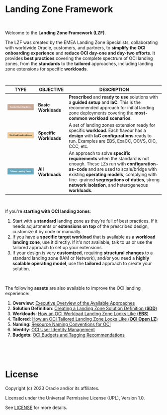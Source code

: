 # **Landing Zone Framework**

&nbsp; 


Welcome to the **Landing Zone Framework (LZF)**. 

The LZF was created by the EMEA Landing Zone Specialists, collaborating with worldwide Oracle, customers, and partners, to **simplify the OCI onboarding experience** and **reduce OCI day-one and day-two efforts**. It provides **best practices** covering the complete spectrum of OCI landing zones, from the **standards** to the **tailored** approaches, including landing zone extensions for specific **workloads**.

&nbsp; 


| TYPE  |  OBJECTIVE | DESCRIPTION | 
|---|---|---|
| <a href="/landing-zones/standard_landing_zones/standard_landing_zones.md" ><img src="images/slz.jpg" alt= “” width="500" height=""></a>  | **Basic Workloads** | **Prescribed** and **ready to use** solutions with a **guided setup** and  **IaC**. This is the  recommended approach for initial landing zone deployments covering the **most-common workload scenarios**.  | 
| <a href="workload_landing_zones/workload_landing_zones.md" ><img src="images/wlz.jpg" alt= “” width="500" height=""> </a>  | **Specific Workloads** | A set of landing zones extension ready for specific **workload**. Each flavour has a **design** with **IaC configurations** ready to run. Examples are EBS, ExaCC, OCVS, OIC, CCC, etc. |  
| <a href="tailored_landing_zones/tailored_landing_zones.md" ><img src="images/tlz.jpg" alt= “” width="500" height=""> </a>  | **All Workloads** | An approach to solve **specific requirements** when the standard is not enough. These LZs run with **configuration-as-code** and are used to scale/bridge with existing **operating models**, complying with fine-grained **segregations of duties**, strong **network isolation**, and heterogeneous **workloads**.  |  


&nbsp; 

If you're **starting with OCI landing zones**:
1. Start with a **standard** landing zone as they're full of best practices. If it needs adjustments or **extensions on top** of the prescribed design, customize it by code or manually. 
2. If you have a **specific target workload** that is available as a **workload landing zone**, use it directly. If it's not available, talk to us or use the tailored approach to set up your extensions.
3. If your design is very **customized**, requiring **structural changes** to a standard landing zone (IAM or Network), and/or you need a **highly scalable operating model**, use the **tailored** approach to create your solution.

&nbsp; 

The following **assets** are also available to improve the OCI landing experience:
1. **Overview**: [Executive Overview of the Available Approaches](/landing-zones/commons/EMEA_LandingZonesSpecialists_ExecOverview.pdf)
2. **Solution Definition**: [Creating a Landing Zone Solution Definition (**SDD**)](/landing-zones/commons/lz_solution_definition.md)
3. **Workloads**: [How an OCI Workload Landing Zone Looks Like (**EBS**)](https://github.com/oracle-quickstart/terraform-oci-open-lz/tree/master/examples/oci-ebs-lz)
4. **Tailored**: [How an OCI Tailored Landing Zone Looks Like (**OCI Open LZ**)](https://github.com/oracle-quickstart/terraform-oci-open-lz)
5. **Naming**: [Resource Naming Conventions for OCI](/landing-zones/commons/resource_naming_conventions.md)
6. **Identity**: [OCI User Identity Management](/landing-zones/commons/user_identity_management.md)
7. **Budgets**: [OCI Budgets and Tagging Recommendations](/landing-zones/commons/budgets_and_tagging.md)


&nbsp; 

&nbsp; 




# License

Copyright (c) 2023 Oracle and/or its affiliates.

Licensed under the Universal Permissive License (UPL), Version 1.0.

See [LICENSE](https://github.com/oracle-devrel/technology-engineering/blob/main/LICENSE) for more details.
